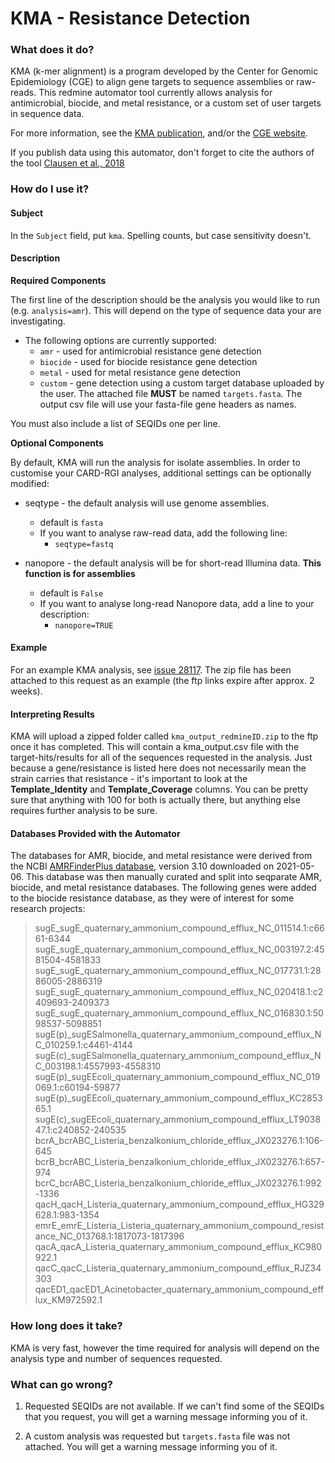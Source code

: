 # KMA - Resistance Detection

### What does it do?

KMA (k-mer alignment) is a program developed by the Center for Genomic Epidemiology (CGE) to align gene targets to sequence assemblies or raw-reads. This redmine automator tool currently allows analysis for antimicrobial, biocide, and metal resistance, or a custom set of user targets in sequence data.

For more information, see the [KMA publication](https://bmcbioinformatics.biomedcentral.com/articles/10.1186/s12859-018-2336-6), and/or the [CGE website](https://cge.food.dtu.dk/services/KmerResistance/).

If you publish data using this automator, don't forget to cite the authors of the tool [Clausen et al., 2018](https://bmcbioinformatics.biomedcentral.com/articles/10.1186/s12859-018-2336-6)

### How do I use it?

#### Subject

In the `Subject` field, put `kma`. Spelling counts, but case sensitivity doesn't.

#### Description

**Required Components**

The first line of the description should be the analysis you would like to run (e.g. `analysis=amr`). This will depend on the type of sequence data your are investigating.

- The following options are currently supported:
    - `amr` - used for antimicrobial resistance gene detection
    - `biocide` - used for biocide resistance gene detection
    - `metal` - used for metal resistance gene detection
    - `custom` - gene detection using a custom target database uploaded by the user. The attached file **MUST** be named `targets.fasta`. The output csv file will use your fasta-file gene headers as names.


You must also include a list of SEQIDs one per line.

**Optional Components**

By default, KMA will run the analysis for isolate assemblies. In order to customise your CARD-RGI analyses, additional settings can be optionally modified:

- seqtype - the default analysis will use genome assemblies.
    - default is `fasta` 
    - If you want to analyse raw-read data, add the following line:
        - `seqtype=fastq`

- nanopore - the default analysis will be for short-read Illumina data. **This function is for assemblies**
    - default is `False` 
    - If you want to analyse long-read Nanopore data, add a line to your description:
        - `nanopore=TRUE`

#### Example

For an example KMA analysis, see [issue 28117](https://redmine.biodiversity.agr.gc.ca/issues/28117). The zip file has been attached to this request as an example (the ftp links expire after approx. 2 weeks).

#### Interpreting Results

KMA will upload a zipped folder called `kma_output_redmineID.zip` to the ftp once it has completed. This will contain a  kma_output.csv file with the target-hits/results for all of the sequences requested in the analysis. Just because a gene/resistance is listed here does not necessarily mean the strain carries that resistance - it's important
to look at the __Template_Identity__ and __Template_Coverage__ columns. You can be pretty sure that anything with 100 for both
is actually there, but anything else requires further analysis to be sure.

#### Databases Provided with the Automator

The databases for AMR, biocide, and metal resistance were derived from the NCBI [AMRFinderPlus database](https://www.ncbi.nlm.nih.gov/pathogens/antimicrobial-resistance/AMRFinder/), version 3.10 downloaded on 2021-05-06. This database was then manually curated and split into seqparate AMR, biocide, and metal resistance databases. The following genes were added to the biocide resistance database, as they were of interest for some research projects:
>sugE_sugE_quaternary_ammonium_compound_efflux_NC_011514.1:c6661-6344
>sugE_sugE_quaternary_ammonium_compound_efflux_NC_003197.2:4581504-4581833
>sugE_sugE_quaternary_ammonium_compound_efflux_NC_017731.1:2886005-2886319
>sugE_sugE_quaternary_ammonium_compound_efflux_NC_020418.1:c2409693-2409373
>sugE_sugE_quaternary_ammonium_compound_efflux_NC_016830.1:5098537-5098851
>sugE(p)_sugESalmonella_quaternary_ammonium_compound_efflux_NC_010259.1:c4461-4144
>sugE(c)_sugESalmonella_quaternary_ammonium_compound_efflux_NC_003198.1:4557993-4558310
>sugE(p)_sugEEcoli_quaternary_ammonium_compound_efflux_NC_019069.1:c60194-59877
>sugE(p)_sugEEcoli_quaternary_ammonium_compound_efflux_KC285365.1
>sugE(c)_sugEEcoli_quaternary_ammonium_compound_efflux_LT903847.1:c240852-240535
>bcrA_bcrABC_Listeria_benzalkonium_chloride_efflux_JX023276.1:106-645
>bcrB_bcrABC_Listeria_benzalkonium_chloride_efflux_JX023276.1:657-974
>bcrC_bcrABC_Listeria_benzalkonium_chloride_efflux_JX023276.1:992-1336
>qacH_qacH_Listeria_quaternary_ammonium_compound_efflux_HG329628.1:983-1354
>emrE_emrE_Listeria_Listeria_quaternary_ammonium_compound_resistance_NC_013768.1:1817073-1817396
>qacA_qacA_Listeria_quaternary_ammonium_compound_efflux_KC980922.1
>qacC_qacC_Listeria_quaternary_ammonium_compound_efflux_RJZ34303
>qacED1_qacED1_Acinetobacter_quaternary_ammonium_compound_efflux_KM972592.1


### How long does it take?

KMA is very fast, however the time required for analysis will depend on the analysis type and number of sequences requested.

### What can go wrong?

1) Requested SEQIDs are not available. If we can't find some of the SEQIDs that you request, you will get a warning message informing you of it.

2) A custom analysis was requested but `targets.fasta` file was not attached. You will get a warning message informing you of it.

